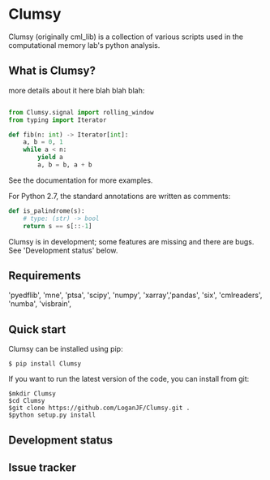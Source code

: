# Clumsy
Clumsy (originally cml_lib) is a collection of various scripts used in the computational memory lab's python analysis.

What is Clumsy?
-------------

more details about it here blah blah blah:

```python

from Clumsy.signal import rolling_window
from typing import Iterator

def fib(n: int) -> Iterator[int]:
    a, b = 0, 1
    while a < n:
        yield a
        a, b = b, a + b
```
See the documentation for more examples.

For Python 2.7, the standard annotations are written as comments:
```python
def is_palindrome(s):
    # type: (str) -> bool
    return s == s[::-1]
```

Clumsy is in development; some features are missing and there are bugs.
See 'Development status' below.

Requirements
------------
'pyedflib', 'mne', 'ptsa', 'scipy', 'numpy', 'xarray','pandas', 'six', 
'cmlreaders', 'numba', 'visbrain',


Quick start
-----------

Clumsy can be installed using pip:

    $ pip install Clumsy

If you want to run the latest version of the code, you can install from git:

    $mkdir Clumsy
    $cd Clumsy
    $git clone https://github.com/LoganJF/Clumsy.git .
    $python setup.py install


Development status
------------------

Issue tracker
-------------
